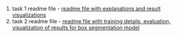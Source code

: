 1. task 1 readme file - [readme file with explanations and result visualizations](task_1/readme.md)
2. task 2 readme file - [readme file with training details, evaluation, visualization of results for box segmentation model](task_2/readme.md)
